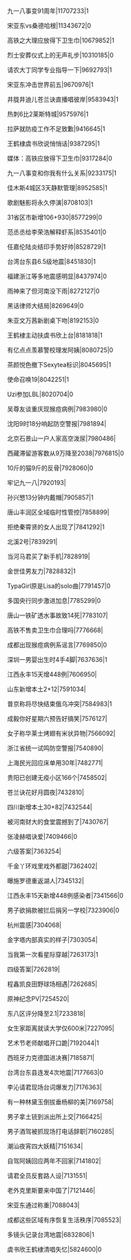 九一八事变91周年|11707233|1

宋亚东vs桑德哈根|11343672|0

高铁之大理应放得下卫生巾|10679852|1

烈士安葬仪式上的无声礼步|10310185|0

请农大丁同学专业指导一下|9692793|1

宋亚东冲击世界前五|9670976|1

井胧井迪儿苍兰诀直播唱彼岸|9583943|1

热刺6比2莱斯特城|9575976|1

拉萨就防疫工作不足致歉|9416645|1

王鹤棣虞书欣说悄悄话|9387295|1

媒体：高铁应放得下卫生巾|9317284|0

九一八事变和你我有什么关系|9233175|1

佳木斯4城区3天静默管理|8952585|1

歌剧魅影将永久停演|8708103|1

31省区市新增106+930|8577299|0

范丞丞给李荣浩解释虾系|8535401|0

任嘉伦陆炎结印手势好帅|8528729|1

台湾台东县6.5级地震|8451830|1

福建浙江等多地震感明显|8437974|0

雨神来了但河南没下雨|8272127|0

黑话律师大结局|8269649|0

朱亚文万茜新剧桌下吻|8192153|0

王鹤棣主动扶虞书欣上台|8181818|1

有亿点点羡慕警校理发阿姨|8080725|0

茶颜悦色撤下Sexytea标识|8045695|1

使命召唤19|8042251|1

Uzi参加LBL|8020704|0

吴尊友谈重庆现猴痘病例|7983980|0

沈阳9时18分响起防空警报|7981894|

北京石景山一户人家高空泼尿|7980486|

西藏滞留游客数从9万降至2038|7976815|0

10斤的猫9斤的反骨|7928060|0

牢记九一八|7920193|

孙兴慜13分钟内戴帽|7905857|1

唐山丰润区全域临时性管控|7858899|

拒绝秦霄贤的女人出现了|7841292|1

北溪2号|7839291|

当河马君买了新手机|7828919|

金世佳男友力|7828832|1

TypaGirl原是Lisa的solo曲|7791457|0

多国央行同步激进加息|7785299|0

唐山一铁矿透水事故致14死|7783107|

高铁不售卖卫生巾合理吗|7776668|

成都出现猴痘病例系谣言|7769850|0

深圳一男婴出生时4手4脚|7637636|1

江西永丰15天增448例|7606950|

山东新增本土2+12|7591034|

普京称将尽快结束俄乌冲突|7584983|1

成毅你好星期六预告好搞笑|7576127|

女子称华莱士烤翅有米状异物|7566092|

浙江省统一试鸣防空警报|7540890|

上海民光回应床单用30年|7482771|

贵阳已创建无疫小区166个|7458502|

苍兰诀花好月圆夜|7432810|

四川新增本土30+82|7432544|

被河南财大的食堂震撼到了|7430767|

张凌赫唱诀爱|7409466|0

六级答案|7363254|

千金丫环戏里戏外都甜|7362402|

曝施罗德重返湖人|7345132|

江西永丰15天新增448例感染者|7341566|0

男子欲捐款被拦后捐另一学校|7323906|0

杭州震感|7304068|

金字塔内部真实的样子|7303054|

当我第一次看星际穿越|7263173|1

四级答案|7262819|

程鑫凯良田野球场相遇|7262685|

原神纪念PV|7254520|

东八区评分降至2.1|7233818|

女生家距离就读大学仅600米|7227095|

艺术节老师献唱开口跪|7192044|1

西班牙力克德国进决赛|7185871|

台湾台东县连发4次地震|7177663|0

李沁请君现场台词爆发力|7176363|

有一种林黛玉倒拔垂杨柳的美|7169758|

男子拿土铳到派出所上交|7166425|

男子酒驾被抓现场打电话辞职|7160285|

潮汕夜宵四大妖精|7151634|

自驾阿姨回应两年不回家|7141802|

请君全员反套路人设|7131551|

老外克里斯要来中国了|7121446|

宋亚东通过称重|7088043|

成都这些区域有序恢复生活秩序|7085523|

多镜头记录台湾地震|6832806|1

虞书欣王鹤棣清唱失忆|5824600|0


